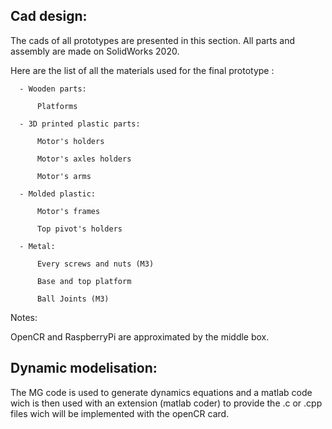## Cad design:

  The cads of all prototypes are presented in this section. All parts and assembly are made on SolidWorks 2020.
  
  Here are the list of all the materials used for the final prototype :
  
      - Wooden parts:
      
          Platforms
          
      - 3D printed plastic parts:
      
          Motor's holders
          
          Motor's axles holders
          
          Motor's arms
          
      - Molded plastic:
      
          Motor's frames
          
          Top pivot's holders
          
      - Metal:

          Every screws and nuts (M3)
          
          Base and top platform
          
          Ball Joints (M3)
      
 Notes:   
 
   OpenCR and RaspberryPi are approximated by the middle box.

## Dynamic modelisation:

  The MG code is used to generate dynamics equations and a matlab code wich is then used with an extension
  (matlab coder) to provide the .c or .cpp files wich will be implemented with the openCR card.
  
